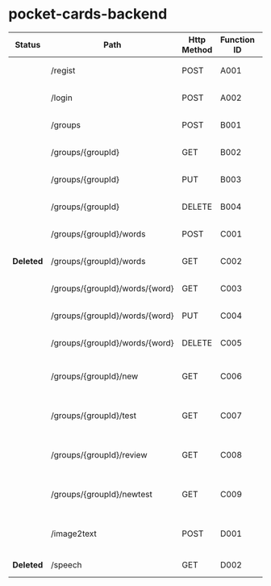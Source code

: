 # pocket-cards-backend

| Status      | Path                           | Http Method | Function ID | Comment                |
| ----------- | ------------------------------ | ----------- | ----------- | ---------------------- |
|             | /regist                        | POST        | A001        | ユーザ登録             |
|             | /login                         | POST        | A002        | ユーザログイン         |
|             | /groups                        | POST        | B001        | グループ登録           |
|             | /groups/{groupId}              | GET         | B002        | グループ情報取得       |
|             | /groups/{groupId}              | PUT         | B003        | グループ情報変更       |
|             | /groups/{groupId}              | DELETE      | B004        | グループ情報削除       |
|             | /groups/{groupId}/words        | POST        | C001        | 単語一括登録           |
| **Deleted** | /groups/{groupId}/words        | GET         | C002        | 単語一覧取得           |
|             | /groups/{groupId}/words/{word} | GET         | C003        | 単語情報取得           |
|             | /groups/{groupId}/words/{word} | PUT         | C004        | 単語情報更新           |
|             | /groups/{groupId}/words/{word} | DELETE      | C005        | 単語情報削除           |
|             | /groups/{groupId}/new          | GET         | C006        | 新規学習モード単語一覧 |
|             | /groups/{groupId}/test         | GET         | C007        | テストモード単語一覧   |
|             | /groups/{groupId}/review       | GET         | C008        | 復習モード単語一覧     |
|             | /groups/{groupId}/newtest      | GET         | C009        | 新規学習モードテスト   |
|             | /image2text                    | POST        | D001        | 画像から単語に変換する |
| **Deleted** | /speech                        | GET         | D002        | word to speech         |
